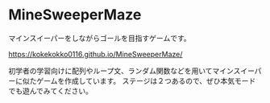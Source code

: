 # MineSweeperMaze
マインスイーパーをしながらゴールを目指すゲームです。

https://kokekokko0116.github.io/MineSweeperMaze/

初学者の学習向けに配列やループ文、ランダム関数などを用いてマインスイーパーに似たゲームを作成しています。
ステージは２つあるので、ぜひ本気モードでも遊んでみてください。
